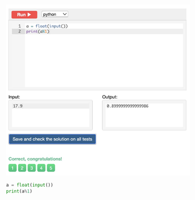 ![Solution](https://github.com/KaiFig/unit-1/blob/main/Snakify/Lesson%202/Fractional_part.jpg)

```.py
a = float(input())
print(a%1)
